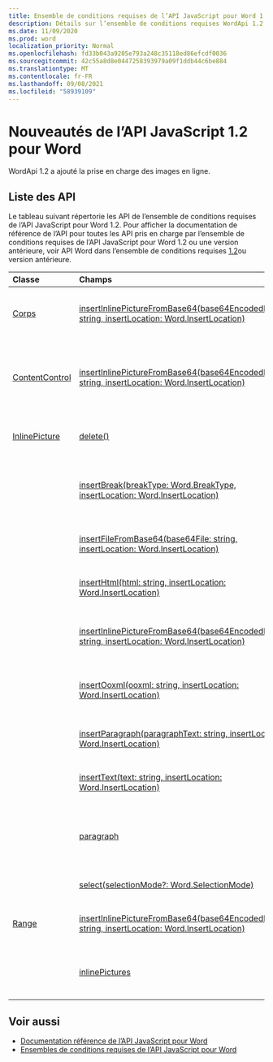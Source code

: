 ```yaml
---
title: Ensemble de conditions requises de l’API JavaScript pour Word 1.2
description: Détails sur l’ensemble de conditions requises WordApi 1.2
ms.date: 11/09/2020
ms.prod: word
localization_priority: Normal
ms.openlocfilehash: fd33b043a9205e793a248c35118ed86efcdf0036
ms.sourcegitcommit: 42c55a8d8e0447258393979a09f1ddb44c6be884
ms.translationtype: MT
ms.contentlocale: fr-FR
ms.lasthandoff: 09/08/2021
ms.locfileid: "58939109"
---
```

# <a name="whats-new-in-word-javascript-api-12"></a>Nouveautés de l’API JavaScript 1.2 pour Word

WordApi 1.2 a ajouté la prise en charge des images en ligne.

## <a name="api-list"></a>Liste des API

Le tableau suivant répertorie les API de l’ensemble de conditions requises de l’API JavaScript pour Word 1.2. Pour afficher la documentation de référence de l’API pour toutes les API pris en charge par l’ensemble de conditions requises de l’API JavaScript pour Word 1.2 ou une version antérieure, voir API Word dans l’ensemble de conditions requises [1.2](/javascript/api/word?view=word-js-1.2&preserve-view=true)ou version antérieure.

| Classe | Champs | Description |
|:---|:---|:---|
|[Corps](/javascript/api/word/word.body)|[insertInlinePictureFromBase64(base64EncodedImage: string, insertLocation: Word.InsertLocation)](/javascript/api/word/word.body#insertInlinePictureFromBase64_base64EncodedImage__insertLocation_)|Insère une image dans le corps à l’emplacement spécifié.|
|[ContentControl](/javascript/api/word/word.contentcontrol)|[insertInlinePictureFromBase64(base64EncodedImage: string, insertLocation: Word.InsertLocation)](/javascript/api/word/word.contentcontrol#insertInlinePictureFromBase64_base64EncodedImage__insertLocation_)|Insère une image incluse dans le contrôle de contenu, à l’emplacement spécifié.|
|[InlinePicture](/javascript/api/word/word.inlinepicture)|[delete()](/javascript/api/word/word.inlinepicture#delete__)|Supprime l’image insérée du document.|
||[insertBreak(breakType: Word.BreakType, insertLocation: Word.InsertLocation)](/javascript/api/word/word.inlinepicture#insertBreak_breakType__insertLocation_)|Insère un saut à l’emplacement spécifié du document principal.|
||[insertFileFromBase64(base64File: string, insertLocation: Word.InsertLocation)](/javascript/api/word/word.inlinepicture#insertFileFromBase64_base64File__insertLocation_)|Insère un document à l’emplacement spécifié.|
||[insertHtml(html: string, insertLocation: Word.InsertLocation)](/javascript/api/word/word.inlinepicture#insertHtml_html__insertLocation_)|Insère du code HTML à l’emplacement spécifié.|
||[insertInlinePictureFromBase64(base64EncodedImage: string, insertLocation: Word.InsertLocation)](/javascript/api/word/word.inlinepicture#insertInlinePictureFromBase64_base64EncodedImage__insertLocation_)|Insère une image insérée à l’emplacement spécifié.|
||[insertOoxml(ooxml: string, insertLocation: Word.InsertLocation)](/javascript/api/word/word.inlinepicture#insertOoxml_ooxml__insertLocation_)|Insère du code OOXML à l’emplacement spécifié.|
||[insertParagraph(paragraphText: string, insertLocation: Word.InsertLocation)](/javascript/api/word/word.inlinepicture#insertParagraph_paragraphText__insertLocation_)|Insère un paragraphe à l’emplacement spécifié.|
||[insertText(text: string, insertLocation: Word.InsertLocation)](/javascript/api/word/word.inlinepicture#insertText_text__insertLocation_)|Insère du texte à l’emplacement spécifié.|
||[paragraph](/javascript/api/word/word.inlinepicture#paragraph)|Obtient le paragraphe parent qui contient l’image insérée.|
||[select(selectionMode?: Word.SelectionMode)](/javascript/api/word/word.inlinepicture#select_selectionMode_)|Sélectionne l’image insérée.|
|[Range](/javascript/api/word/word.range)|[insertInlinePictureFromBase64(base64EncodedImage: string, insertLocation: Word.InsertLocation)](/javascript/api/word/word.range#insertInlinePictureFromBase64_base64EncodedImage__insertLocation_)|Insère une image à l’emplacement spécifié.|
||[inlinePictures](/javascript/api/word/word.range#inlinePictures)|Obtient la collection d’objets image insérée de la plage.|

## <a name="see-also"></a>Voir aussi

- [Documentation référence de l’API JavaScript pour Word](/javascript/api/word)
- [Ensembles de conditions requises de l’API JavaScript pour Word](word-api-requirement-sets.md)
